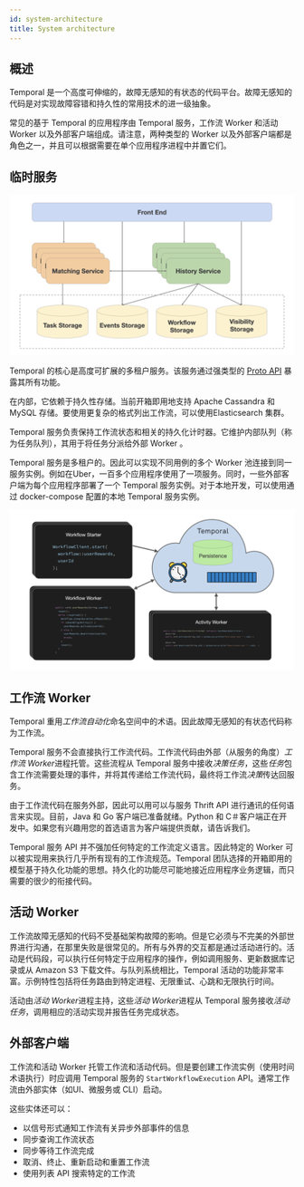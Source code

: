 ```yaml
---
id: system-architecture
title: System architecture
---
```


## 概述

Temporal 是一个高度可伸缩的，故障无感知的有状态的代码平台。故障无感知的代码是对实现故障容错和持久性的常用技术的进一级抽象。

常见的基于 Temporal 的应用程序由 Temporal 服务，工作流 Worker 和活动 Worker 以及外部客户端组成。请注意，两种类型的 Worker 以及外部客户端都是角色之一，并且可以根据需要在单个应用程序进程中并置它们。

## 临时服务

![时间总览](../img/docs/system-architecture.png)

Temporal 的核心是高度可扩展的多租户服务。该服务通过强类型的 [Proto API](https://github.com/temporalio/temporal-proto/blob/master/workflowservice/service.proto) 暴露其所有功能。

在内部，它依赖于持久性存储。当前开箱即用地支持 Apache Cassandra 和 MySQL 存储。要使用更复杂的格式列出工作流，可以使用Elasticsearch 集群。 

Temporal 服务负责保持工作流状态和相关的持久化计时器。它维护内部队列（称为任务队列），其用于将任务分派给外部 Worker 。

Temporal 服务是多租户的。因此可以实现不同用例的多个 Worker 池连接到同一服务实例。例如在Uber，一百多个应用程序使用了一项服务。同时，一些外部客户端为每个应用程序部署了一个 Temporal 服务实例。对于本地开发，可以使用通过 docker-compose 配置的本地 Temporal 服务实例。

![时间总览](../img/docs/system-architecture-2.png)

## 工作流  Worker 

Temporal 重用*工作流自动化*命名空间中的术语。因此故障无感知的有状态代码称为工作流。

Temporal 服务不会直接执行工作流代码。工作流代码由外部（从服务的角度）*工作流 Worker*进程托管。这些流程从 Temporal 服务中接收*决策任务*，这些*任务*包含工作流需要处理的事件，并将其传递给工作流代码，最终将工作流*决策*传达回服务。

由于工作流代码在服务外部，因此可以用可以与服务 Thrift API 进行通讯的任何语言来实现。目前，Java 和 Go 客户端已准备就绪。Python 和 C＃客户端正在开发中。如果您有兴趣用您的首选语言为客户端提供贡献，请告诉我们。

Temporal 服务 API 并不强加任何特定的工作流定义语言。因此特定的 Worker 可以被实现用来执行几乎所有现有的工作流规范。Temporal 团队选择的开箱即用的模型基于持久化功能的思想。持久化的功能尽可能地接近应用程序业务逻辑，而只需要的很少的衔接代码。

## 活动 Worker 

工作流故障无感知的代码不受基础架构故障的影响。但是它必须与不完美的外部世界进行沟通，在那里失败是很常见的。所有与外界的交互都是通过活动进行的。活动是代码段，可以执行任何特定于应用程序的操作，例如调用服务、更新数据库记录或从 Amazon S3 下载文件。与队列系统相比，Temporal 活动的功能非常丰富。示例特性包括将任务路由到特定进程、无限重试、心跳和无限执行时间。

活动由*活动 Worker*进程主持，这些*活动 Worker*进程从 Temporal 服务接收*活动任务*，调用相应的活动实现并报告任务完成状态。

## 外部客户端

工作流和活动 Worker 托管工作流和活动代码。但是要创建工作流实例（使用时间术语执行）时应调用 Temporal 服务的 `StartWorkflowExecution` API。通常工作流由外部实体（如UI、微服务或 CLI）启动。

这些实体还可以：

- 以信号形式通知工作流有关异步外部事件的信息
- 同步查询工作流状态
- 同步等待工作流完成
- 取消、终止、重新启动和重置工作流
- 使用列表 API 搜索特定的工作流